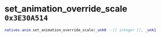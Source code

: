 # set_animation_override_scale `0x3E30A514`

```lua
natives.anim.set_animation_override_scale(_unk0 --[[ integer ]], _unk1 --[[ integer ]])
```